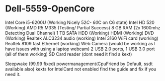 # Dell-5559-OpenCore
Intel Core i5-6200U (Working Nicely 52*C- 60*C on C6 state)
Intel HD 520 (Working)
AMD R5 M335 (Testing/ Partial Success)
8 GB RAM (2x 1600mhz Detecting Dual Channel)
1 TB SATA HDD (Working)
HDMI (Working)
DVD (Working)
Realtek ALC3234 audio (working)
Intel 3160 WiFi card (working)
Realtek 8109 fast Ethernet (working)
Web Camera (would be working as I have issues with using a laptop webcam)
2 USB 2.0 ports, 1 USB 3.0 port (all of them working)
SD Card reader (dont need it find a kext)

Sleepwake (99.99 fixed)
powermanagement(CpuFriend by Default, ssdt available also)
kexts for IntelCard not enabled find the guide and fix if you need it.
